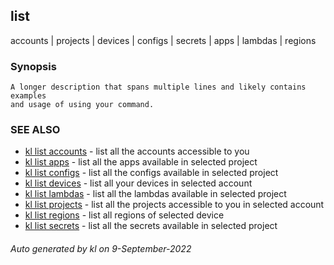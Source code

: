 ## list

accounts | projects | devices | configs | secrets | apps | lambdas | regions

### Synopsis

```
A longer description that spans multiple lines and likely contains examples
and usage of using your command.
```



### SEE ALSO

* [kl list accounts](kl_list_accounts)  - list all the accounts accessible to you
* [kl list apps](kl_list_apps)  - list all the apps available in selected project
* [kl list configs](kl_list_configs)  - list all the configs available in selected project
* [kl list devices](kl_list_devices)  - list all your devices in selected account
* [kl list lambdas](kl_list_lambdas)  - list all the lambdas available in selected project
* [kl list projects](kl_list_projects)  - list all the projects accessible to you in selected account
* [kl list regions](kl_list_regions)  - list all regions of selected device
* [kl list secrets](kl_list_secrets)  - list all the secrets available in selected project

###### Auto generated by kl on 9-September-2022
